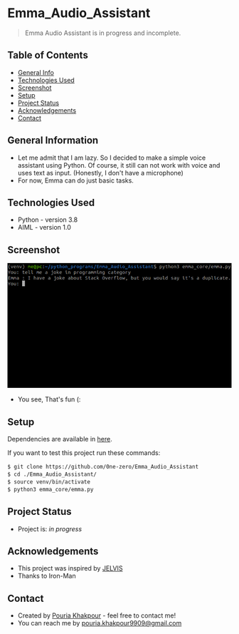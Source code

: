 # Emma_Audio_Assistant
> Emma Audio Assistant is in progress and incomplete.

## Table of Contents
* [General Info](#general-information)
* [Technologies Used](#technologies-used)
* [Screenshot](#screenshot)
* [Setup](#setup)
* [Project Status](#project-status)
* [Acknowledgements](#acknowledgements)
* [Contact](#contact)
<!-- * [License](#license) -->


## General Information
- Let me admit that I am lazy. So I decided to make a simple voice assistant using Python.
Of course, it still can not work with voice and uses text as input.
(Honestly, I don't have a microphone)
- For now, Emma can do just basic tasks.


## Technologies Used
- Python - version 3.8
- AIML   - version 1.0

## Screenshot
![Emma-joke](https://github.com/0ne-zero/Emma_Audio_Assistant/blob/main/screenshot/Screenshot%20from%202022-02-28%2015-04-40-cleaned.png)
- You see, That's fun (:

## Setup
Dependencies are available in [here](https://github.com/0ne-zero/Emma_Audio_Assistant/blob/main/requirements.txt).

If you want to test this project run these commands:

```bash
$ git clone https://github.com/0ne-zero/Emma_Audio_Assistant
$ cd ./Emma_Audio_Assistant/
$ source venv/bin/activate
$ python3 emma_core/emma.py
```

## Project Status
- Project is: _in progress_ 


## Acknowledgements
- This project was inspired by [JELVIS](https://githu[Ross.txt](https://github.com/0ne-zero/Emma_Audio_Assistant/files/8153087/Ross.txt).com/kiahamedi/JELVIS)
- Thanks to Iron-Man


## Contact
- Created by [Pouria Khakpour](https://github.com/0ne-zero) - feel free to contact me!
- You can reach me by pouria.khakpour9909@gmail.com
